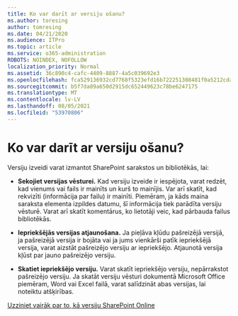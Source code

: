 ```yaml
---
title: Ko var darīt ar versiju ošanu?
ms.author: toresing
author: tomresing
ms.date: 04/21/2020
ms.audience: ITPro
ms.topic: article
ms.service: o365-administration
ROBOTS: NOINDEX, NOFOLLOW
localization_priority: Normal
ms.assetid: 36c890c4-cafc-4409-8887-4a5c039692e3
ms.openlocfilehash: fca529136932cd7768f5323efd16b722251308481f0a5212cda5ac5e7dc591d1
ms.sourcegitcommit: b5f7da89a650d2915dc652449623c78be6247175
ms.translationtype: MT
ms.contentlocale: lv-LV
ms.lasthandoff: 08/05/2021
ms.locfileid: "53970806"
---
```

# <a name="what-can-i-do-with-versioning"></a>Ko var darīt ar versiju ošanu?

Versiju izveidi varat izmantot SharePoint sarakstos un bibliotēkās, lai:
  
- **Sekojiet versijas vēsturei.** Kad versiju izveide ir iespējota, varat redzēt, kad vienums vai fails ir mainīts un kurš to mainījis. Var arī skatīt, kad rekvizīti (informācija par failu) ir mainīti. Piemēram, ja kāds maina saraksta elementa izpildes datumu, šī informācija tiek parādīta versiju vēsturē. Varat arī skatīt komentārus, ko lietotāji veic, kad pārbauda failus bibliotēkās. 
    
- **Iepriekšējās versijas atjaunošana.** Ja pieļāva kļūdu pašreizējā versijā, ja pašreizējā versija ir bojāta vai ja jums vienkārši patīk iepriekšējā versija, varat aizstāt pašreizējo versiju ar iepriekšējo. Atjaunotā versija kļūst par jauno pašreizējo versiju. 
    
- **Skatiet iepriekšējo versiju.** Varat skatīt iepriekšējo versiju, nepārrakstot pašreizējo versiju. Ja skatāt versiju vēsturi dokumentā Microsoft Office piemēram, Word vai Excel failā, varat salīdzināt abas versijas, lai noteiktu atšķirības. 
    
[Uzziniet vairāk par to, kā versiju SharePoint Online](https://go.microsoft.com/fwlink/?linkid=875710)
  

